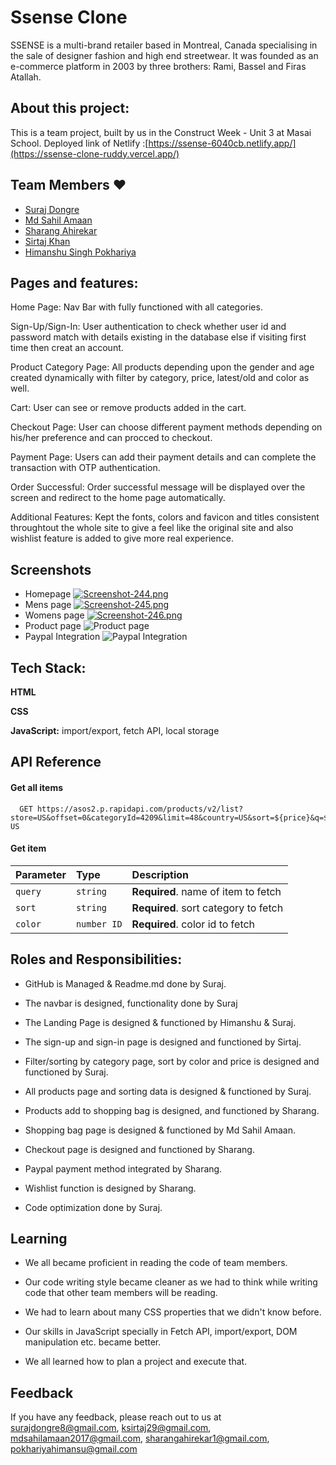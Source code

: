 
#   Ssense Clone

SSENSE is a multi-brand retailer based in Montreal, Canada specialising in the sale of designer fashion and high end streetwear. It was founded as an e-commerce platform in 2003 by three brothers: Rami, Bassel and Firas Atallah.


## About this project:
This is a team project, built by us in the Construct Week - Unit 3 at Masai School.
Deployed link of Netlify :[https://ssense-6040cb.netlify.app/](https://ssense-clone-ruddy.vercel.app/)
## Team Members ❤️

- [Suraj Dongre](https://www.github.com/surajDongre-16)
- [Md Sahil Amaan](https://github.com/Md-sahil-a)
- [Sharang Ahirekar](https://www.github.com/sharangahirekar1)
- [Sirtaj Khan](https://github.com/sirtaj786)
- [Himanshu Singh Pokhariya](https://github.com/believerHSP)
## Pages and features:

Home Page: Nav Bar with fully functioned with all categories.

Sign-Up/Sign-In: User authentication to check whether user id and password match with details existing in the database else if visiting first time then creat an account.

Product Category Page: All products depending upon the gender and age created dynamically with filter by category, price, latest/old and color as well.

Cart: User can see or remove products added in the cart.

Checkout Page: User can choose different payment methods depending on his/her preference and can procced to checkout.

Payment Page: Users can add their payment details and can complete the transaction with OTP authentication.

Order Successful: Order successful message will be displayed over the screen and redirect to the home page automatically.

Additional Features: Kept the fonts, colors and favicon and titles consistent throughtout the whole site to give a feel like the original site and also wishlist feature is added to give more real experience.


## Screenshots
- Homepage
[![Screenshot-244.png](https://i.postimg.cc/tgJmSMBY/Screenshot-244.png)](https://postimg.cc/MckDXd2S)
- Mens page
[![Screenshot-245.png](https://i.postimg.cc/V6j9D9PJ/Screenshot-245.png)](https://postimg.cc/zbGRfgBN)
- Womens page
[![Screenshot-246.png](https://i.postimg.cc/LXMLYqg2/Screenshot-246.png)](https://postimg.cc/Y4bhTCxs)
- Product page
![Product page](https://mymasaibucket.s3.us-east-2.amazonaws.com/Screenshot+2022-08-19+205449.png)
- Paypal Integration
![Paypal Integration](https://mymasaibucket.s3.us-east-2.amazonaws.com/Screenshot+2022-08-19+205853.png)

## Tech Stack:

**HTML** 

**CSS**

**JavaScript:** import/export, fetch API, local storage
## API Reference

#### Get all items

```http
  GET https://asos2.p.rapidapi.com/products/v2/list?store=US&offset=0&categoryId=4209&limit=48&country=US&sort=${price}&q=${query}&base_colour=${color}&currency=USD&sizeSchema=US&lang=en-US
```

#### Get item

| Parameter | Type     | Description                       |
| :-------- | :------- | :-------------------------------- |
| `query`   | `string` | **Required**. name of item to fetch |
| `sort`    | `string` | **Required**. sort category to fetch |
| `color`   | `number ID` | **Required**. color id to fetch |



## Roles and Responsibilities:

- GitHub is Managed & Readme.md done by Suraj.

- The navbar is designed, functionality done by Suraj

- The Landing Page is designed & functioned by Himanshu & Suraj.

- The sign-up and sign-in page is designed and functioned by Sirtaj.

- Filter/sorting by category page, sort by color and price is designed and functioned by Suraj.
 
- All products page and sorting data is designed & functioned by Suraj.

- Products add to shopping bag is designed, and functioned by Sharang.

- Shopping bag page is designed & functioned by Md Sahil Amaan.

- Checkout page is designed and functioned by Sharang.

- Paypal payment method integrated by Sharang.

- Wishlist function is designed by Sharang.

- Code optimization done by Suraj. 

## Learning
- We all became proficient in reading the code of team members.

- Our code writing style became cleaner as we had to think while writing code that other team members will be reading.

- We had to learn about many CSS properties that we didn't know before.

- Our skills in JavaScript specially in Fetch API, import/export, DOM manipulation etc. became better.

- We all learned how to plan a project and execute that.

## Feedback 

If you have any feedback, please reach out to us at surajdongre8@gmail.com, ksirtaj29@gmail.com, mdsahilamaan2017@gmail.com,
sharangahirekar1@gmail.com,
pokhariyahimansu@gmail.com 

